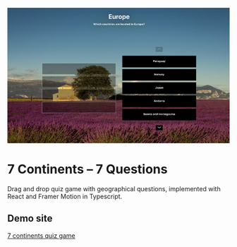![Screenshot of quiz-game](./src/assets/images/screenshot.jpg "Screenshot of app")

# 7 Continents – 7 Questions

Drag and drop quiz game with geographical questions, implemented with React and Framer Motion in Typescript. 

## Demo site

[7 continents quiz game](https://continents-quiz.netlify.app/)

